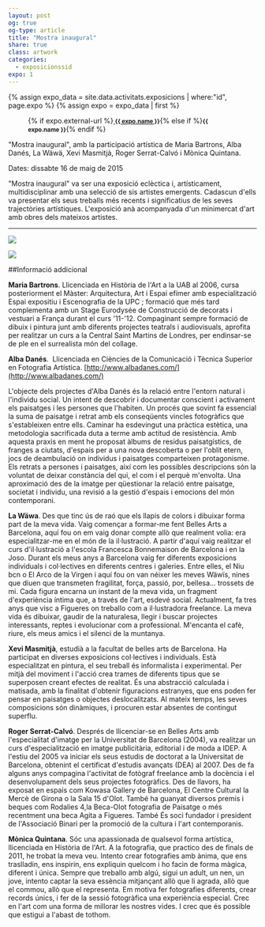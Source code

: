 ```yaml
---
layout: post
og: true
og-type: article
title: "Mostra inaugural" 
share: true
class: artwork
categories:
  - exposicionssid
expo: 1
---
```


{% assign expo_data = site.data.activitats.exposicions | where:"id", page.expo %}
{% assign expo = expo_data | first %}
<figure>
	<div class="padding-artwork-container">
		<div class="embed-container embed-container_{{ expo.aspect-ratio }}">
			<iron-image sizing="cover" class="iron-image-size" preload fade src="/images/exposicions/{{ expo.featured-img }}"></iron-image>	
		</div>
	</div>
	<figcaption>
		<p>{% if expo.external-url %}<a href="{{ expo.external-url }}"><small><i class="fa fa-external-link"></i> <strong>{{ expo.name }}</strong></small></a>{% else if %}<small><strong>{{ expo.name }}</strong></small>{% endif %}</p>
	</figcaption>
</figure>

<!--more-->

"Mostra inaugural", amb la participació artística de Maria Bartrons, Alba Danés, La Wäwä, Xevi Masmitjà, Roger Serrat-Calvó i Mònica Quintana.

Dates: dissabte 16 de maig de 2015

"Mostra inaugural" va ser una exposició eclèctica i, artísticament, multidisciplinar amb una selecció de sis artistes emergents. Cadascun d'ells va presentar els seus treballs més recents i significatius de les seves trajectòries artístiques. L'exposició anà acompanyada d'un minimercat d'art amb obres dels mateixos artistes.

---
<div class="row">
	<div class="col-md-offset-1 col-lg-offset-1 col-lg-5 col-md-5">
		<p><img src="/images/exposicions/{{ expo.images | first }}"></p>
	</div>
	<div class="col-lg-5 col-md-5">
		<p><img src="/images/exposicions/{{ expo.images | last }}"></p>
	</div>
</div>

##Informació addicional

**Maria Bartrons**. Llicenciada en Història de l'Art a la UAB al 2006, cursa posteriorment el Màster: Arquitectura, Art i Espai efímer amb especialització Espai expositiu i Escenografia de la UPC ; formació que més tard complementa amb un Stage Eurodysée de Construcció de decorats i vestuari a França durant el curs '11-'12. Compaginant sempre formació de dibuix i pintura junt amb diferents projectes teatrals i audiovisuals, aprofita per realitzar un curs a la Central Saint Martins de Londres, per endinsar-se de ple en el surrealista món del collage.

**Alba Danés**.  Llicenciada en Ciències de la Comunicació i Tècnica Superior en Fotografia Artística. [http://www.albadanes.com/](http://www.albadanes.com/)

L'objecte dels projectes d'Alba Danés és la relació entre l'entorn natural i l'individu social. Un intent de descobrir i documentar conscient i activament els paisatges i les persones que l'habiten. Un procés que sovint fa essencial la suma de paisatge i retrat amb els conseqüents vincles fotogràfics que s'estableixen entre ells. Caminar ha esdevingut una pràctica estètica, una metodologia sacrificada duta a terme amb actitud de resistència. Amb aquesta praxis en ment he proposat àlbums de residus paisatgístics, de franges a ciutats, d'espais per a una nova descoberta o per l'oblit etern, jocs de deambulació on individus i paisatges comparteixen protagonisme. Els retrats a persones i paisatges, així com les possibles descripcions són la voluntat de deixar constància del qui, el com i el perquè m'envolta. Una aproximació des de la imatge per qüestionar la relació entre paisatge, societat i individu, una revisió a la gestió d'espais i emocions del món contemporani.

**La Wäwa**. Des que tinc ús de raó que els llapis de colors i dibuixar forma part de la meva vida. Vaig començar a formar-me fent Belles Arts a Barcelona, aquí fou on em vaig donar compte allò que realment volia: era especialitzar-me en el món de la il·lustració. A partir d'aquí vaig realitzar el curs d'il·lustració a l'escola Francesca Bonnemaison de Barcelona i en la Joso. Durant els meus anys a Barcelona vaig fer diferents exposicions individuals i col·lectives en diferents centres i galeries. Entre elles, el Niu bcn o El Arco de la Virgen i aquí fou on van néixer les meves Wäwïs, nines que diuen que transmeten fragilitat, força, passió, por, bellesa… trossets de mi. Cada figura encarna un instant de la meva vida, un fragment d'experiència íntima que, a través de l'art, esdevé social. Actualment, fa tres anys que visc a Figueres on treballo com a il·lustradora freelance. La meva vida és dibuixar, gaudir de la naturalesa, llegir i buscar projectes interessants, reptes i evolucionar com a professional. M'encanta el cafè, riure, els meus amics i el silenci de la muntanya.

**Xevi Masmitjà**, estudià a la facultat de belles arts de Barcelona. Ha participat en diverses exposicions col·lectives i individuals. Està especialitzat en pintura, el seu treball és informalista i experimental. Per mitjà del moviment i l'acció crea trames de diferents tipus que se superposen creant efectes de realitat. És una abstracció calculada i matisada, amb la finalitat d'obtenir figuracions estranyes, que ens poden fer pensar en paisatges o objectes deslocalitzats. Al mateix temps, les seves composicions són dinàmiques, i procuren estar absentes de contingut superflu.

**Roger Serrat-Calvó**. Després de llicenciar-se en Belles Arts amb l'especialitat d'imatge per la Universitat de Barcelona (2004), va realitzar un curs d'especialització en imatge publicitària, editorial i de moda a IDEP. A l'estiu del 2005 va iniciar els seus estudis de doctorat a la Universitat de Barcelona, obtenint el certificat d'estudis avançats (DEA) al 2007. Des de fa alguns anys compagina l'activitat de fotògraf freelance amb la docència i el desenvolupament dels seus projectes fotogràfics. Des de llavors, ha exposat en espais com Kowasa Gallery de Barcelona, El Centre Cultural la Mercè de Girona o la Sala 15 d'Olot. També ha guanyat diversos premis i beques com Rodalies 4,la Beca-Olot fotografia de Paisatge o més recentment una beca Agita a Figueres. També És soci fundador i president de l'Associació Binari per la promoció de la cultura i l'art contemporanis. 

**Mònica Quintana**. Sóc una apassionada de qualsevol forma artística, llicenciada en Història de l'Art. A la fotografia, que practico des de finals de 2011, he trobat la meva veu. Intento crear fotografies amb ànima, que ens traslladin, ens inspirin, ens expliquin quelcom i ho facin de forma màgica, diferent i única. Sempre que treballo amb algú, sigui un adult, un nen, un jove, intento captar la seva essència mitjançant allò que li agrada, allò que el commou, allò que el representa. Em motiva fer fotografies diferents, crear records únics, i fer de la sessió fotogràfica una experiència especial. Crec en l'art com una forma de millorar les nostres vides. I crec que és possible que estigui a l'abast de tothom.